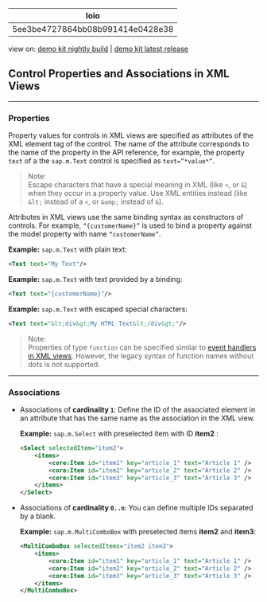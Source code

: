 <!-- loio5ee3be4727864bb08b991414e0428e38 -->

| loio |
| -----|
| 5ee3be4727864bb08b991414e0428e38 |

<div id="loio">

view on: [demo kit nightly build](https://openui5nightly.hana.ondemand.com/#/topic/5ee3be4727864bb08b991414e0428e38) | [demo kit latest release](https://openui5.hana.ondemand.com/#/topic/5ee3be4727864bb08b991414e0428e38)</div>

## Control Properties and Associations in XML Views

***

### Properties

Property values for controls in XML views are specified as attributes of the XML element tag of the control. The name of the attribute corresponds to the name of the property in the API reference, for example, the property `text` of a the `sap.m.Text` control is specified as `text=”*value*”`.

> Note:  
> Escape characters that have a special meaning in XML \(like `<`, or `&`\) when they occur in a property value. Use XML entities instead \(like `&lt;` instead of a `<`, or `&amp;` instead of `&`\).

Attributes in XML views use the same binding syntax as constructors of controls. For example, `“{customerName}”` is used to bind a property against the model property with name `“customerName”`.

**Example:** `sap.m.Text` with plain text:

``` xml
<Text text="My Text"/>
```

**Example:** `sap.m.Text` with text provided by a binding:

``` xml
<Text text="{customerName}"/>
```

**Example:** `sap.m.Text` with escaped special characters:

``` xml
<Text text="&lt;div&gt;My HTML Text&lt;/div&gt;"/>
```

> Note:  
> Properties of type `function` can be specified similar to [event handlers in XML views](Handling_Events_in_XML_Views_b0fb4de.md). However, the legacy syntax of function names without dots is not supported.

***

### Associations

-   Associations of **cardinality `1`**: Define the ID of the associated element in an attribute that has the same name as the association in the XML view.

    **Example:** `sap.m.Select` with preselected item with ID **item2** :

    ``` xml
    <Select selectedItem="item2">
        <items>
            <core:Item id="item1" key="article_1" text="Article 1" />
            <core:Item id="item2" key="article_2" text="Article 2" />
            <core:Item id="item3" key="article_3" text="Article 3" />
        </items>
    </Select>
    ```

-   Associations of **cardinality `0..n`**: You can define multiple IDs separated by a blank.

    **Example:** `sap.m.MultiComboBox` with preselected items **item2** and **item3**:

    ``` xml
    <MultiComboBox selectedItems="item2 item3">
        <items>
            <core:Item id="item1" key="article_1" text="Article 1" />
            <core:Item id="item2" key="article_2" text="Article 2" />
            <core:Item id="item3" key="article_3" text="Article 3" />
        </items>
    </MultiComboBox>
    ```



